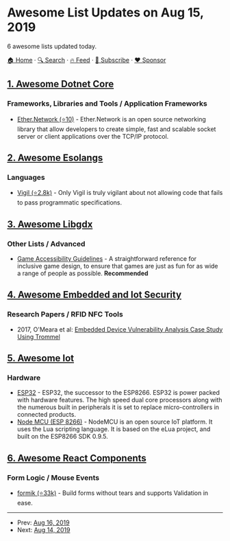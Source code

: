 # Awesome List Updates on Aug 15, 2019

6 awesome lists updated today.

[🏠 Home](/README.md) · [🔍 Search](https://www.trackawesomelist.com/search/) · [🔥 Feed](https://www.trackawesomelist.com/rss.xml) · [📮 Subscribe](https://trackawesomelist.us17.list-manage.com/subscribe?u=d2f0117aa829c83a63ec63c2f&id=36a103854c) · [❤️  Sponsor](https://github.com/sponsors/theowenyoung)



## [1. Awesome Dotnet Core](/content/thangchung/awesome-dotnet-core/README.md)

### Frameworks, Libraries and Tools / Application Frameworks

*   [Ether.Network (⭐10)](https://github.com/aloisdg/Ether.Network) - Ether.Network is an open source networking library that allow developers to create simple, fast and scalable socket server or client applications over the TCP/IP protocol.

## [2. Awesome Esolangs](/content/angrykoala/awesome-esolangs/README.md)

### Languages

*   [Vigil (⭐2.8k)](https://github.com/munificent/vigil) - Only Vigil is truly vigilant about not allowing code that fails to pass programmatic specifications.

## [3. Awesome Libgdx](/content/rafaskb/awesome-libgdx/README.md)

### Other Lists / Advanced

*   [Game Accessibility Guidelines](http://gameaccessibilityguidelines.com/) - A straightforward reference for inclusive game design, to ensure that games are just as fun for as wide a range of people as possible. **Recommended**

## [4. Awesome Embedded and Iot Security](/content/fkie-cad/awesome-embedded-and-iot-security/README.md)

### Research Papers / RFID NFC Tools

*   2017, O'Meara et al: [Embedded Device Vulnerability Analysis Case Study Using Trommel](https://resources.sei.cmu.edu/library/asset-view.cfm?assetid=509271)

## [5. Awesome Iot](/content/HQarroum/awesome-iot/README.md)

### Hardware

*   [ESP32](https://www.espressif.com/en/products/hardware/esp32/overview) - ESP32, the successor to the ESP8266. ESP32 is power packed with hardware features. The high speed dual core processors along with the numerous built in peripherals it is set to replace micro-controllers in connected products.
*   [Node MCU (ESP 8266)](http://www.nodemcu.com/index_en.html) - NodeMCU is an open source IoT platform. It uses the Lua scripting language. It is based on the eLua project, and built on the ESP8266 SDK 0.9.5.

## [6. Awesome React Components](/content/brillout/awesome-react-components/README.md)

### Form Logic / Mouse Events

*   [formik (⭐33k)](https://github.com/jaredpalmer/formik) - Build forms without tears and supports Validation in ease.

---

- Prev: [Aug 16, 2019](/content/2019/08/16/README.md)
- Next: [Aug 14, 2019](/content/2019/08/14/README.md)